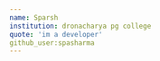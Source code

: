 ```yaml
---
name: Sparsh
institution: dronacharya pg college
quote: 'im a developer'
github_user:spasharma
---
```

